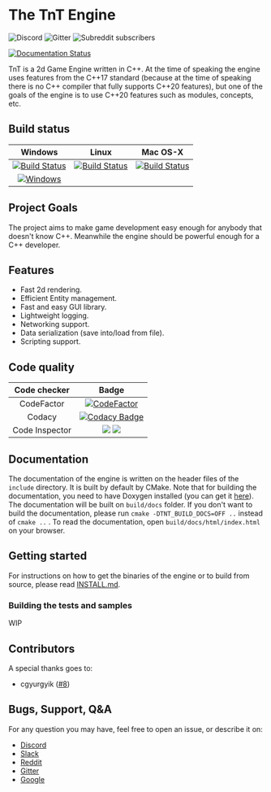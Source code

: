 # The TnT Engine

![Discord](https://img.shields.io/discord/710830349961396264?style=for-the-badge)
![Gitter](https://img.shields.io/gitter/room/TerensTare/tnt?style=for-the-badge)
![Subreddit subscribers](https://img.shields.io/reddit/subreddit-subscribers/TnT2d?style=for-the-badge)

[![Documentation Status](https://readthedocs.org/projects/the-tnt-engine/badge/?version=latest)](https://the-tnt-engine.readthedocs.io/en/latest/?badge=latest)

TnT is a 2d Game Engine written in C++. At the time of speaking the engine uses
features from the C++17 standard (because at the time of speaking there is no C++ compiler that fully supports C++20 features), but one of the goals of the engine is to use C++20 features such as modules, concepts, etc.

## Build status

|Windows|Linux|Mac OS-X|
|:-----:|:---:|:------:|
|[![Build Status](https://dev.azure.com/terenst17/TnT/_apis/build/status/TerensTare.tnt?branchName=master&jobName=Build%20for%20&configuration=Build%20for%20windows)](https://dev.azure.com/terenst17/TnT/_build/latest?definitionId=4&branchName=master)|[![Build Status](https://dev.azure.com/terenst17/TnT/_apis/build/status/TerensTare.tnt?branchName=master&jobName=Build%20for%20&configuration=Build%20for%20linux)](https://dev.azure.com/terenst17/TnT/_build/latest?definitionId=4&branchName=master)|[![Build Status](https://dev.azure.com/terenst17/TnT/_apis/build/status/TerensTare.tnt?branchName=master&jobName=Build%20for%20&configuration=Build%20for%20mac)](https://dev.azure.com/terenst17/TnT/_build/latest?definitionId=4&branchName=master)|
|[![Windows](https://ci.appveyor.com/api/projects/status/a0rfndievu7neo1a?svg=true)](https://ci.appveyor.com/project/TerensTare/tnt)|

## Project Goals

The project aims to make game development easy enough for anybody that doesn't
know C++. Meanwhile the engine should be powerful enough for a C++ developer.

## Features

- Fast 2d rendering.
- Efficient Entity management.
- Fast and easy GUI library.
- Lightweight logging.
- Networking support.
- Data serialization (save into/load from file).
- Scripting support.

## Code quality

|Code checker|Badge|
|:----------:|:---:|
| CodeFactor | [![CodeFactor](https://www.codefactor.io/repository/github/terenstare/tnt/badge)](https://www.codefactor.io/repository/github/terenstare/tnt) |
| Codacy     | [![Codacy Badge](https://api.codacy.com/project/badge/Grade/3749bb4e09c74f6785177d318bb8ba15)](https://app.codacy.com/manual/terens.t17/tnt?utm_source=github.com&utm_medium=referral&utm_content=TerensTare/tnt&utm_campaign=Badge_Grade_Dashboard)
| Code Inspector| ![](https://www.code-inspector.com/project/7251/score/svg)  ![](https://www.code-inspector.com/project/7251/status/svg)

## Documentation

The documentation of the engine is written on the header files of the `include` directory. It is built by default by CMake. Note that for building the documentation, you need to have Doxygen installed (you can get it [here](http://www.doxygen.nl/manual/install.html)). The documentation will be built on `build/docs` folder. If you don't want to build the documentation, please run `cmake -DTNT_BUILD_DOCS=OFF ..` instead of `cmake ..` . To read the documentation, open `build/docs/html/index.html` on your browser.

## Getting started

For instructions on how to get the binaries of the engine or to build from source, please read [INSTALL.md](./INSTALL.md).


### Building the tests and samples

WIP


## Contributors

A special thanks goes to:
- cgyurgyik ([#8](https://github.com/TerensTare/tnt/pull/8))


## Bugs, Support, Q&A

For any question you may have, feel free to open an issue, or describe it on:
- [Discord](https://discord.gg/BcQdkfUmYv)
- [Slack](https://join.slack.com/t/tnt2d/shared_invite/zt-iwayhwgj-W3YpcxnMs9WApGZwJ8qkOA)
- [Reddit](https://www.reddit.com/r/TnT2d/)
- [Gitter](https://gitter.im/tnt2d/community?utm_source=share-link&utm_medium=link&utm_campaign=share-link)
- [Google](https://groups.google.com/g/tnt2d)
